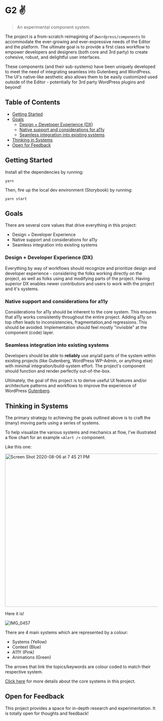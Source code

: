 # G2 ✌️

> An experimental component system.

The project is a from-scratch reimagining of `@wordpress/components` to accommodate the ever-growing and ever-expressive needs of the Editor and the platform. The ultimate goal is to provide a first class workflow to empower developers and designers (both core and 3rd party) to create cohesive, robust, and delightful user interfaces.

These components (and their sub-systems) have been uniquely developed to meet the need of integrating seamless into Gutenberg and WordPress. The UI's native-like aesthetic also allows them to be easily customized used outside of the Editor - potentially for 3rd party WordPress plugins and beyond!

## Table of Contents

<!-- START doctoc generated TOC please keep comment here to allow auto update -->
<!-- DON'T EDIT THIS SECTION, INSTEAD RE-RUN doctoc TO UPDATE -->

-   [Getting Started](#getting-started)
-   [Goals](#goals)
    -   [Design + Developer Experience (DX)](#design--developer-experience-dx)
    -   [Native support and considerations for a11y](#native-support-and-considerations-for-a11y)
    -   [Seamless integration into existing systems](#seamless-integration-into-existing-systems)
-   [Thinking in Systems](#thinking-in-systems)
-   [Open for Feedback](#open-for-feedback)

<!-- END doctoc generated TOC please keep comment here to allow auto update -->

## Getting Started

Install all the dependencies by running:

```
yarn
```

Then, fire up the local dev environment (Storybook) by running:

```
yarn start
```

## Goals

There are several core values that drive everything in this project:

-   Design + Developer Experience
-   Native support and considerations for a11y
-   Seamless integration into existing systems

### Design + Developer Experience (DX)

Everything by way of workflows should recognize and prioritize design and developer experience - considering the folks working directly on the project, as well as folks using and modifying parts of the project. Having superior DX enables newer contributors and users to work with the project and it's systems.

### Native support and considerations for a11y

Considerations for a11y should be inherent to the core system. This ensures that a11y works consistently throughout the entire project. Adding a11y on top often leads to inconsistencies, fragmentation,and regressions. This should be avoided. Implementation should feel mostly "invisible" at the component (code) layer.

### Seamless integration into existing systems

Developers should be able to **reliably** use any/all parts of the system within existing projects (like Gutenberg, WordPress WP-Admin, or anything else) with minimal integration/build-system effort. The project's component should function and render perfectly out-of-the-box.

Ultimately, the goal of this project is to derive useful UI features and/or architecture patterns and workflows to improve the experience of WordPress [Gutenberg](https://github.com/WordPress/gutenberg).

## Thinking in Systems

The primary strategy to achieving the goals outlined above is to craft the (many) moving parts using a series of systems.

To help visualize the various systems and mechanics at flow, I've illustrated a flow chart for an example `<Alert />` component.

Like this one:

<img width="505" alt="Screen Shot 2020-08-06 at 7 45 21 PM" src="https://user-images.githubusercontent.com/2322354/89593516-60542580-d81d-11ea-9807-7d404d8de931.png">

Here it is!

![IMG_0457](https://user-images.githubusercontent.com/2322354/89593533-6813ca00-d81d-11ea-8c3e-28bfbc377e9b.png)

There are 4 main systems which are represented by a colour:

-   Systems (Yellow)
-   Context (Blue)
-   A11Y (Pink)
-   Animations (Green)

The arrows that link the topics/keywords are colour coded to match their respective system.

[Click here](https://github.com/ItsJonQ/g2/issues/3) for more details about the core systems in this project.

## Open for Feedback

This project provides a space for in-depth research and experimentation. It is totally open for thoughts and feedback!
